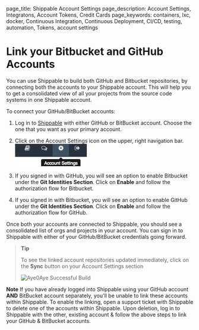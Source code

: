 page_title: Shippable Account Settings
page_description: Account Settings, Integratons, Account Tokens, Credit Cards
page_keywords: containers, lxc, docker, Continuous Integration, Continuous Deployment, CI/CD, testing, automation, Tokens, account settings

# Link your Bitbucket and GitHub Accounts

You can use Shippable to build both GitHub and Bitbucket repositories, by connecting both the accounts to your Shippable account. This will help you to get a consolidated view of all your projects from the source code systems in one Shippable account.

To connect your GitHub/BitBucket accounts:

1. Log in to [Shippable](<http://www.shippable.com>) with either GitHub or BitBucket account. Choose the one that you want as your primary account.

2. Click on the Account Settings icon on the upper, right navigation bar.
![account_settings](images/account_settings.gif)
3. If you signed in with GitHub, you will see an option to enable Bitbucket under the **Git Identities Section**. Click on **Enable** and follow the authorization flow for Bitbucket.
4. If you signed in with Bitbucket, you will see an option to enable GitHub under the **Git Identities Section**. Click on **Enable** and follow the authorization flow for GitHub.

Once both your accounts are connected to Shippable, you should see a
consolidated list of orgs and projects in your account. You can sign in to Shippable
with either of your GitHub/BitBucket credentials going forward.

> **Tip**
>
> To see the linked account repositories updated immediately, click on the **Sync** button on your Account Settings section
> 
> <img src="../images/account_settings_sync.png" alt="Aye0Aye Successful Build" style="width:200px;"/>


**Note**
If you have already logged into Shippable using your GitHub account **AND** BitBucket account separately, you'll be unable to link these accounts within Shippable. To enable the linking, open a support ticket with Shippable to delete one of the accounts within Shippable. Upon deletion, log in to Shippable with the other, existing account & follow the above steps to link your GitHub & BitBucket accounts.


